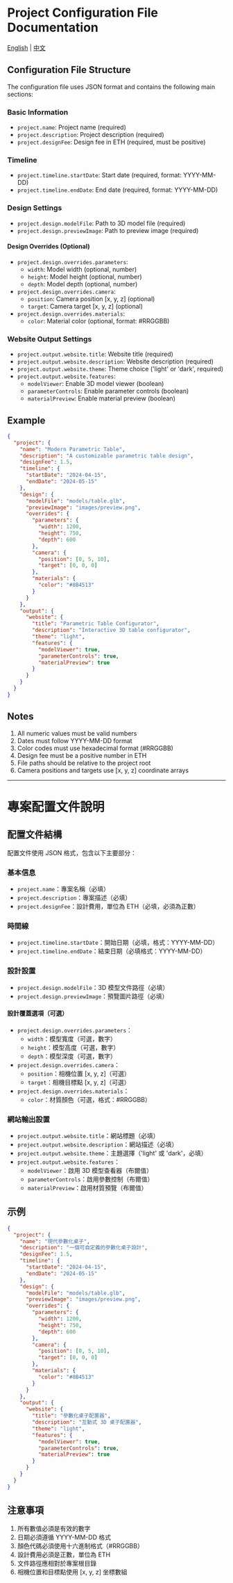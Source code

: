 # Project Configuration File Documentation

[English](#project-configuration-file-documentation) | [中文](#專案配置文件說明)

## Configuration File Structure

The configuration file uses JSON format and contains the following main sections:

### Basic Information
- `project.name`: Project name (required)
- `project.description`: Project description (required)
- `project.designFee`: Design fee in ETH (required, must be positive)

### Timeline
- `project.timeline.startDate`: Start date (required, format: YYYY-MM-DD)
- `project.timeline.endDate`: End date (required, format: YYYY-MM-DD)

### Design Settings
- `project.design.modelFile`: Path to 3D model file (required)
- `project.design.previewImage`: Path to preview image (required)

#### Design Overrides (Optional)
- `project.design.overrides.parameters`:
  - `width`: Model width (optional, number)
  - `height`: Model height (optional, number)
  - `depth`: Model depth (optional, number)
- `project.design.overrides.camera`:
  - `position`: Camera position [x, y, z] (optional)
  - `target`: Camera target [x, y, z] (optional)
- `project.design.overrides.materials`:
  - `color`: Material color (optional, format: #RRGGBB)

### Website Output Settings
- `project.output.website.title`: Website title (required)
- `project.output.website.description`: Website description (required)
- `project.output.website.theme`: Theme choice ('light' or 'dark', required)
- `project.output.website.features`:
  - `modelViewer`: Enable 3D model viewer (boolean)
  - `parameterControls`: Enable parameter controls (boolean)
  - `materialPreview`: Enable material preview (boolean)

## Example

```json
{
  "project": {
    "name": "Modern Parametric Table",
    "description": "A customizable parametric table design",
    "designFee": 1.5,
    "timeline": {
      "startDate": "2024-04-15",
      "endDate": "2024-05-15"
    },
    "design": {
      "modelFile": "models/table.glb",
      "previewImage": "images/preview.png",
      "overrides": {
        "parameters": {
          "width": 1200,
          "height": 750,
          "depth": 600
        },
        "camera": {
          "position": [0, 5, 10],
          "target": [0, 0, 0]
        },
        "materials": {
          "color": "#8B4513"
        }
      }
    },
    "output": {
      "website": {
        "title": "Parametric Table Configurator",
        "description": "Interactive 3D table configurator",
        "theme": "light",
        "features": {
          "modelViewer": true,
          "parameterControls": true,
          "materialPreview": true
        }
      }
    }
  }
}
```

## Notes
1. All numeric values must be valid numbers
2. Dates must follow YYYY-MM-DD format
3. Color codes must use hexadecimal format (#RRGGBB)
4. Design fee must be a positive number in ETH
5. File paths should be relative to the project root
6. Camera positions and targets use [x, y, z] coordinate arrays

---

# 專案配置文件說明

## 配置文件結構

配置文件使用 JSON 格式，包含以下主要部分：

### 基本信息
- `project.name`：專案名稱（必填）
- `project.description`：專案描述（必填）
- `project.designFee`：設計費用，單位為 ETH（必填，必須為正數）

### 時間線
- `project.timeline.startDate`：開始日期（必填，格式：YYYY-MM-DD）
- `project.timeline.endDate`：結束日期（必填格式：YYYY-MM-DD）

### 設計設置
- `project.design.modelFile`：3D 模型文件路徑（必填）
- `project.design.previewImage`：預覽圖片路徑（必填）

#### 設計覆蓋選項（可選）
- `project.design.overrides.parameters`：
  - `width`：模型寬度（可選，數字）
  - `height`：模型高度（可選，數字）
  - `depth`：模型深度（可選，數字）
- `project.design.overrides.camera`：
  - `position`：相機位置 [x, y, z]（可選）
  - `target`：相機目標點 [x, y, z]（可選）
- `project.design.overrides.materials`：
  - `color`：材質顏色（可選，格式：#RRGGBB）

### 網站輸出設置
- `project.output.website.title`：網站標題（必填）
- `project.output.website.description`：網站描述（必填）
- `project.output.website.theme`：主題選擇（'light' 或 'dark'，必填）
- `project.output.website.features`：
  - `modelViewer`：啟用 3D 模型查看器（布爾值）
  - `parameterControls`：啟用參數控制（布爾值）
  - `materialPreview`：啟用材質預覽（布爾值）

## 示例

```json
{
  "project": {
    "name": "現代參數化桌子",
    "description": "一個可自定義的參數化桌子設計",
    "designFee": 1.5,
    "timeline": {
      "startDate": "2024-04-15",
      "endDate": "2024-05-15"
    },
    "design": {
      "modelFile": "models/table.glb",
      "previewImage": "images/preview.png",
      "overrides": {
        "parameters": {
          "width": 1200,
          "height": 750,
          "depth": 600
        },
        "camera": {
          "position": [0, 5, 10],
          "target": [0, 0, 0]
        },
        "materials": {
          "color": "#8B4513"
        }
      }
    },
    "output": {
      "website": {
        "title": "參數化桌子配置器",
        "description": "互動式 3D 桌子配置器",
        "theme": "light",
        "features": {
          "modelViewer": true,
          "parameterControls": true,
          "materialPreview": true
        }
      }
    }
  }
}
```

## 注意事項
1. 所有數值必須是有效的數字
2. 日期必須遵循 YYYY-MM-DD 格式
3. 顏色代碼必須使用十六進制格式（#RRGGBB）
4. 設計費用必須是正數，單位為 ETH
5. 文件路徑應相對於專案根目錄
6. 相機位置和目標點使用 [x, y, z] 坐標數組 